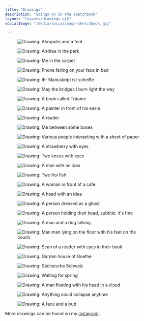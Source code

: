 ```yaml
---
title: "Drawings"
description: "Goings on in the sketchbook"
layout: "layouts/drawings.njk"
socialImage: "/media/socialimage-sketchbook.jpg"

---
```


<figure>
  <img src="../media/drawings/akropolis-800.jpg" alt="Drawing: Akropolis and a foot">
</figure>

<figure>
  <img src="../media/drawings/andrea-humboldthain-800.jpg" alt="Drawing: Andrea in the park">
</figure>

<figure>
  <img src="../media/drawings/im-teppich-800.jpg" alt="Drawing: Me in the carpet">
</figure>

<figure>
  <img src="../media/drawings/phonefall-800.gif" alt="Drawing: Phone falling on your face in bed">
</figure>

<figure>
  <img src="../media/drawings/ihrmanuskriptistscheisse.gif" alt="Drawing: Ihr Manuskript ist scheiße">
</figure>

<figure>
  <img src="../media/drawings/bridges-800.jpg" alt="Drawing: May the bridges I burn light the way">
</figure>

<figure>
  <img src="../media/drawings/guethereich-800.jpg" alt="Drawing: A book called Träume">
</figure>

<figure>
  <img src="../media/drawings/painter-800.gif" alt="Drawing: A painter in front of his easle">
</figure>

<figure>
  <img src="../media/drawings/happyreader-800.jpg" alt="Drawing: A reader">
</figure>

<figure>
  <img src="../media/drawings/booksfromboxes-800.jpg" alt="Drawing: Me between some boxes">
</figure>

<figure>
  <img src="../media/drawings/blank-paper-600.gif" alt="Drawing: Various people interacting with a sheet of paper">
</figure>

<figure>
  <img src="../media/drawings/strawberry-800.jpg" alt="Drawing: A strawberry with eyes">
</figure>

<figure>
  <img src="../media/drawings/knieauge-800.jpg" alt="Drawing: Two knees with eyes">
</figure>

<figure>
  <img src="../media/drawings/the-idea-800.jpg" alt="Drawing: A man with an idea">
</figure>

<figure>
  <img src="../media/drawings/koi-800.jpg" alt="Drawing: Two Koi fish">
</figure>

<figure>
  <img src="../media/drawings/cafeconrad-800.jpg" alt="Drawing: A woman in front of a cafe">
</figure>

<figure>
  <img src="../media/drawings/da-drinne-gehts-ab-800.jpg" alt="Drawing: A head with an idea">
</figure>

<figure>
  <img src="../media/drawings/ghoststory-800.jpg" alt="Drawing: A person dressed as a ghost">
</figure>

<figure>
  <img src="../media/drawings/its-fine-800.jpg" alt="Drawing: A person holding their head, subtitle: It's fine">
</figure>

<figure>
  <img src="../media/drawings/conversations-with-dog-800.jpg" alt="Drawing: A man and a dog talking">
</figure>

<figure>
  <img src="../media/drawings/pandemic-tiredness-800.jpg" alt="Drawing: Man man lying on the floor with his feet on the couch">
</figure>

<figure>
  <img src="../media/drawings/awake-reader-800.jpg" alt="Drawing: Scan of a reader with eyes in their book">
</figure>

<figure>
  <img src="../media/drawings/goethe-gardenhouse-800.jpg" alt="Drawing: Garden house of Goethe">
</figure>

<figure>
  <img src="../media/drawings/schrammsteine-800.jpg" alt="Drawing: Sächsische Schweiz">
</figure>

<figure>
  <img src="../media/drawings/waiting-for-spring-800.jpg" alt="Drawing: Waiting for spring">
</figure>

<figure>
  <img src="../media/drawings/clouds-500.gif" alt="Drawing: A man floating with his head in a cloud">
</figure>

<figure>
  <img src="../media/drawings/collapse-800.jpg" alt="Drawing: Anything could collapse anytime">
</figure>

<figure>
  <img src="../media/drawings/cheeky-500.gif" alt="Drawing: A face and a butt">
</figure>

More drawings can be found on my [instagram](https://instagram.com/christowski).